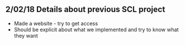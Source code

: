 ## 2/02/18 Details about previous SCL project

* Made a website - try to get access
* Should be explicit about what we implemented and try to know what they want